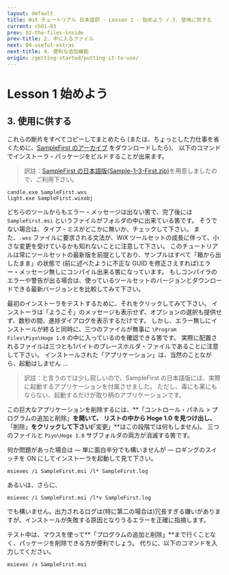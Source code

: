 ```yaml
---
layout: default
title: WiX チュートリアル 日本語訳 - Lesson 1 - 始めよう / 3. 使用に供する
current: ch01-03
prev: 02-the-files-inside
prev-title: 2. 中に入るファイル
next: 04-useful-extras
next-title: 4. 便利な追加機能
origin: /getting-started/putting-it-to-use/
---
```

# Lesson 1 始めよう

## 3. 使用に供する

これらの断片をすべてコピーしてまとめたら
(または、ちょっとした力仕事を省くために、[SampleFirst のアーカイブ](https://www.firegiant.com/system/files/samples/SampleFirst.zip) をダウンロードしたら)、
以下のコマンドでインストーラ・パッケージをビルドすることが出来ます。

> 訳註：[SampleFirst の日本語版(Sample-1-3-First.zip)](/samples/Sample-1-3-First.zip)を用意しましたので、ご利用下さい。

    candle.exe SampleFirst.wxs
    light.exe SampleFirst.wixobj

どちらのツールからもエラー・メッセージは出ない筈で、完了後には `SampleFirst.msi` というファイルがフォルダの中に出来ている筈です。
そうでない場合は、タイプ・ミスがどこかに無いか、チェックして下さい。
また、`.wxs` ファイルに要求される文法が、WiX ツールセットの成長に伴って、小さな変更を受けているかも知れないことに注意して下さい。
このチュートリアルは常にツールセットの最新版を前提としており、サンプルはすべて「箱から出したまま」の状態で
(前に述べたように不正な GUID を修正さえすれば)エラー・メッセージ無しにコンパイル出来る筈になっています。
もしコンパイラのエラーや警告が出る場合は、使っているツールセットのバージョンとダウンロードできる最新バージョンとを比較してみて下さい。

最初のインストーラをテストするために、それをクリックしてみて下さい。
インストーラは「ようこそ」のメッセージも表示せず、オプションの選択も提供せず、数秒の間、進捗ダイアログを表示するだけです。
しかし、エラー無しにインストールが終ると同時に、三つのファイルが無事に `\Program Files\Piyo\Hoge 1.0` の中に入っているのを確認できる筈です。
実際に配置されるファイルは三つとも1バイトのプレースホルダ・ファイルであることに注意して下さい。
インストールされた「アプリケーション」は、当然のことながら、起動はしません ...

>  訳註：と言うのでは少し寂しいので、SampleFirst の日本語版には、実際に起動するアプリケーションを付属させました。
   ただし、毒にも薬にもならない、起動するだけが取り柄のアプリケーションです。

この巨大なアプリケーションを削除するには、**「コントロール・パネル > プログラムの追加と削除」**を開いて、
リストの中から Hoge 1.0 を見つけ出し、**「削除」**をクリックして下さい(**「変更」**はこの段階では何もしません)。
三つのファイルと `Piyo\Hoge 1.0` サブフォルダの両方が消滅する筈です。

何か問題があった場合は — 単に面白半分でも構いませんが — ロギングのスイッチを ON にしてインストーラを起動して見て下さい。

    msiexec /i SampleFirst.msi /l* SampleFirst.log

あるいは、さらに、

    msiexec /i SampleFirst.msi /l*v SampleFirst.log

でも構いません。出力されるログは(特に第二の場合は)冗長すぎる嫌いがありますが、インストールが失敗する原因となりうるエラーを正確に指摘します。

テスト中は、マウスを使って**「プログラムの追加と削除」**まで行くことなく、パッケージを削除できる方が便利でしょう。
代りに、以下のコマンドを入力してください。

    msiexec /x SampleFirst.msi
